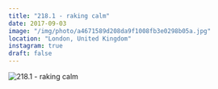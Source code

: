 ```yaml
---
title: "218.1 - raking calm"
date: 2017-09-03
image: "/img/photo/a4671589d208da9f1008fb3e0298b05a.jpg"
location: "London, United Kingdom"
instagram: true
draft: false
---
```


![218.1 - raking calm](/img/photo/a4671589d208da9f1008fb3e0298b05a.jpg)
